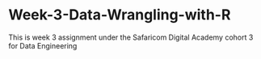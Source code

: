 # Week-3-Data-Wrangling-with-R
This is week 3 assignment under the Safaricom Digital Academy cohort 3 for Data Engineering
